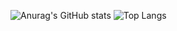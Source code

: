 ![Anurag's GitHub stats](https://github-readme-stats.vercel.app/api?username=Xidashuaige)
![Top Langs](https://github-readme-stats.vercel.app/api/top-langs/?username=Xidashuaige)
